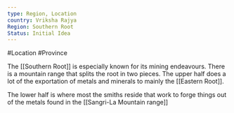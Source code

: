 ```yaml
---
type: Region, Location
country: Vriksha Rajya
Region: Southern Root
Status: Initial Idea
---
```


#Location #Province 

The [[Southern Root]] is especially known for its mining endeavours. There is a mountain range that splits the root in two pieces. The upper half does a lot of the exportation of metals and minerals to mainly the [[Eastern Root]]. 

The lower half is where most the smiths reside that work to forge things out of the metals found in the [[Sangri-La Mountain range]]